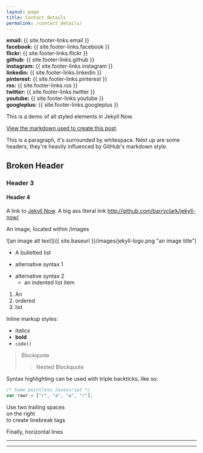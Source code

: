 ```yaml
---
layout: page
title: Contact details
permalink: /contact_details/
---
```


**email:** {{ site.footer-links.email }}  
**facebook:** {{ site.footer-links.facebook }}  
**flickr:** {{ site.footer-links.flickr }}  
**github:** {{ site.footer-links.github }}  
**instagram:** {{ site.footer-links.instagram }}  
**linkedin:** {{ site.footer-links.linkedin }}  
**pinterest:** {{ site.footer-links.pinterest }}  
**rss:** {{ site.footer-links.rss }}  
**twitter:** {{ site.footer-links.twitter }}  
**youtube:** {{ site.footer-links.youtube }}  
**googleplus:** {{ site.footer-links.googleplus }}  

This is a demo of all styled elements in Jekyll Now.

[View the markdown used to create this post](https://raw.githubusercontent.com/barryclark/www.jekyllnow.com/gh-pages/_posts/2014-6-19-Markdown-Style-Guide.md).

This is a paragraph, it's surrounded by whitespace. Next up are some headers, they're heavily influenced by GitHub's markdown style.

## Broken Header

### Header 3

#### Header 4

A link to [Jekyll Now](http://github.com/barryclark/jekyll-now/). A big ass literal link <http://github.com/barryclark/jekyll-now/>

An image, located within /images

![an image alt text]({{ site.baseurl }}/images/jekyll-logo.png "an image title")

* A bulletted list
- alternative syntax 1
+ alternative syntax 2
  - an indented list item

1. An
2. ordered
3. list

Inline markup styles:

- _italics_
- **bold**
- `code()`

> Blockquote
>> Nested Blockquote

Syntax highlighting can be used with triple backticks, like so:

```javascript
/* Some pointless Javascript */
var rawr = ["r", "a", "w", "r"];
```

Use two trailing spaces  
on the right  
to create linebreak tags  

Finally, horizontal lines

----
****
